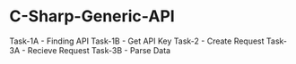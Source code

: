 # C-Sharp-Generic-API

Task-1A - Finding API
Task-1B - Get API Key
Task-2  - Create Request
Task-3A - Recieve Request
Task-3B - Parse Data
